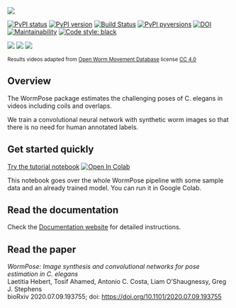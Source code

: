 ![](https://i.imgur.com/nvCDFK0.png)

[![PyPI status](https://img.shields.io/pypi/status/wormpose.svg)](https://pypi.python.org/pypi/wormpose/)
[![PyPI version](https://badge.fury.io/py/wormpose.svg)](https://pypi.python.org/pypi/wormpose/)
[![Build Status](https://travis-ci.org/iteal/wormpose.svg?branch=master)](https://travis-ci.org/iteal/wormpose)
[![PyPI pyversions](https://img.shields.io/pypi/pyversions/wormpose.svg)](https://pypi.python.org/pypi/wormpose/)
[![DOI](https://zenodo.org/badge/246706178.svg)](https://zenodo.org/badge/latestdoi/246706178)
[![Maintainability](https://img.shields.io/codeclimate/maintainability/iteal/wormpose)](https://codeclimate.com/github/iteal/wormpose/maintainability)
[![Code style: black](https://img.shields.io/badge/code%20style-black-000000.svg)](https://github.com/psf/black)

![](https://i.imgur.com/l76dxbM.gif)
![](https://i.imgur.com/4b8zz68.gif)
![](https://i.imgur.com/e4oox2p.gif)

<sub>Results videos adapted from [Open Worm Movement Database](http://movement.openworm.org/) license [CC 4.0](https://creativecommons.org/licenses/by/4.0/legalcode) </sub>


## Overview

The WormPose package estimates the challenging poses of C. elegans in videos including coils and overlaps. 

We train a convolutional neural network with synthetic worm images so that there is no need for human annotated labels. 

## Get started quickly
[Try the tutorial notebook](https://github.com/iteal/wormpose/blob/master/examples/tutorial_sample_data.ipynb)   <a href="https://colab.research.google.com/github/iteal/wormpose/blob/master/examples/tutorial_sample_data.ipynb" target="_parent"><img src="https://colab.research.google.com/assets/colab-badge.svg" alt="Open In Colab"/></a>

This notebook goes over the whole WormPose pipeline with some sample data and an already trained model. You can run it in Google Colab.

## Read the documentation
Check the [Documentation website](https://iteal.github.io/wormpose/index.html) for detailed instructions.

## Read the paper
*WormPose: Image synthesis and convolutional networks for pose estimation in C. elegans*  
Laetitia Hebert, Tosif Ahamed, Antonio C. Costa, Liam O’Shaugnessy, Greg J. Stephens  
bioRxiv 2020.07.09.193755; doi: https://doi.org/10.1101/2020.07.09.193755

